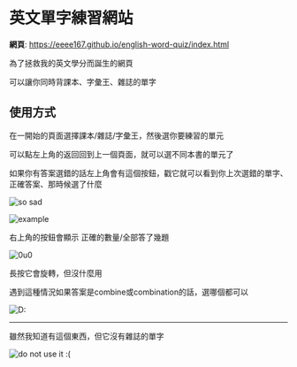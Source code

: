 # 英文單字練習網站

**網頁**: https://eeee167.github.io/english-word-quiz/index.html

為了拯救我的英文學分而誕生的網頁

可以讓你同時背課本、字彙王、雜誌的單字


## 使用方式


在一開始的頁面選擇課本/雜誌/字彙王，然後選你要練習的單元

可以點左上角的返回回到上一個頁面，就可以選不同本書的單元了

如果你有答案選錯的話左上角會有這個按鈕，戳它就可以看到你上次選錯的單字、正確答案、那時候選了什麼

![so sad](https://hackmd.io/_uploads/H1i8FseSC.png)

![example](https://hackmd.io/_uploads/SJnJijeBR.png)

右上角的按鈕會顯示 正確的數量/全部答了幾題

![0u0](https://hackmd.io/_uploads/BkG5hjgH0.png)

長按它會旋轉，但沒什麼用

遇到這種情況如果答案是combine或combination的話，選哪個都可以

![D:](https://hackmd.io/_uploads/HyMAQK-BC.png)

---


雖然我知道有這個東西，但它沒有雜誌的單字

![do not use it :( ](https://hackmd.io/_uploads/r1sPKigBR.png)
